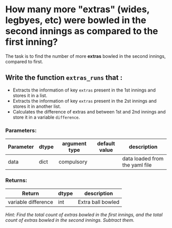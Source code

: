 # How many more "extras" (wides, legbyes, etc) were bowled in the second innings as compared to the first inning?

The task is to find the number of more **extras** bowled in the second innings, compared to first.

## Write the function `extras_runs` that :

* Extracts the information of key `extras` present in the 1st innings and stores it in a list.
* Extracts the information of key `extras` present in the 2st innings and stores it in another list.
* Calculates the difference of extras and between 1st and 2nd innings and store it in a variable `difference`.

### Parameters:

| Parameter | dtype | argument type | default value | description |
| --- | --- | --- | --- | --- |
| data | dict | compulsory |  | data loaded from the yaml file |

### Returns:

| Return | dtype | description |
| --- | --- | --- |
| variable difference | int |Extra ball bowled |

_Hint: Find the total count of extras bowled in the first innings, and the total count of extras bowled in the second innings. Subtract them._
